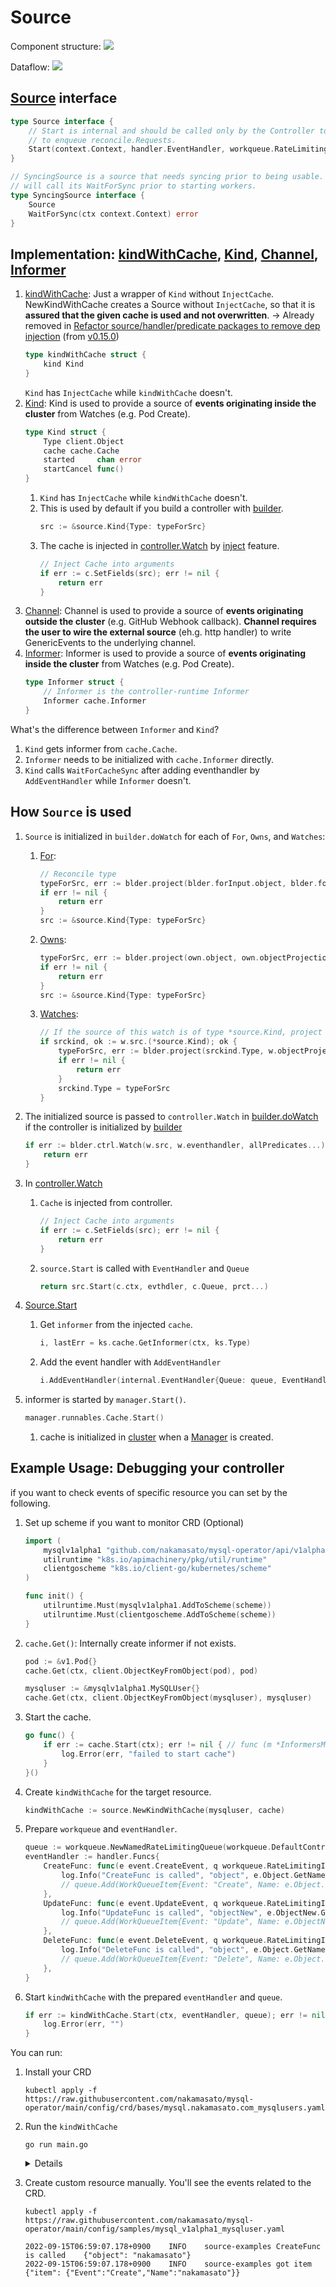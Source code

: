 # Source

Component structure:
![](diagram.drawio.svg)

Dataflow:
![](dataflow.drawio.svg)

## [Source](https://github.com/kubernetes-sigs/controller-runtime/blob/v0.13.0/pkg/source/source.go#L57-L68) interface

```go
type Source interface {
	// Start is internal and should be called only by the Controller to register an EventHandler with the Informer
	// to enqueue reconcile.Requests.
	Start(context.Context, handler.EventHandler, workqueue.RateLimitingInterface, ...predicate.Predicate) error
}

// SyncingSource is a source that needs syncing prior to being usable. The controller
// will call its WaitForSync prior to starting workers.
type SyncingSource interface {
	Source
	WaitForSync(ctx context.Context) error
}
```

## Implementation: [kindWithCache](https://github.com/kubernetes-sigs/controller-runtime/blob/v0.13.0/pkg/source/source.go#L77-L79), [Kind](https://github.com/kubernetes-sigs/controller-runtime/blob/v0.13.0/pkg/source/source.go#L91-L102), [Channel](https://github.com/kubernetes-sigs/controller-runtime/blob/v0.13.0/pkg/source/source.go#L207-L226), [Informer](https://github.com/kubernetes-sigs/controller-runtime/blob/v0.13.0/pkg/source/source.go#L338-L341)

1. [kindWithCache](https://github.com/kubernetes-sigs/controller-runtime/blob/v0.13.0/pkg/source/source.go#L77-L79): Just a wrapper of `Kind` without `InjectCache`. NewKindWithCache creates a Source without `InjectCache`, so that it is **assured that the given cache is used and not overwritten**. -> Already removed in [Refactor source/handler/predicate packages to remove dep injection](https://github.com/kubernetes-sigs/controller-runtime/pull/2120) (from [v0.15.0](https://github.com/kubernetes-sigs/controller-runtime/releases/tag/v0.15.0))
    ```go
    type kindWithCache struct {
    	kind Kind
    }
    ```
    `Kind` has `InjectCache` while `kindWithCache` doesn't.
1. [Kind](https://github.com/kubernetes-sigs/controller-runtime/blob/v0.13.0/pkg/source/source.go#L91-L102): Kind is used to provide a source of **events originating inside the cluster** from Watches (e.g. Pod Create).
    ```go
    type Kind struct {
        Type client.Object
        cache cache.Cache
        started     chan error
        startCancel func()
    }
    ```
    1. `Kind` has `InjectCache` while `kindWithCache` doesn't.
    1. This is used by default if you build a controller with [builder](../builder/README.md#-convert-client.Object-to-source).
        ```go
        src := &source.Kind{Type: typeForSrc}
        ```
    1. The cache is injected in [controller.Watch](https://github.com/kubernetes-sigs/controller-runtime/blob/v0.13.0/pkg/internal/controller/controller.go#L129-L130) by [inject](../inject) feature.
        ```go
        // Inject Cache into arguments
        if err := c.SetFields(src); err != nil {
            return err
        }
        ```
1. [Channel](https://github.com/kubernetes-sigs/controller-runtime/blob/v0.13.0/pkg/source/source.go#L207-L226): Channel is used to provide a source of **events originating outside the cluster** (e.g. GitHub Webhook callback).  **Channel requires the user to wire the external source** (eh.g. http handler) to write GenericEvents to the underlying channel.
1. [Informer](https://github.com/kubernetes-sigs/controller-runtime/blob/v0.13.0/pkg/source/source.go#L338-L341): Informer is used to provide a source of **events originating inside the cluster** from Watches (e.g. Pod Create).
    ```go
    type Informer struct {
        // Informer is the controller-runtime Informer
        Informer cache.Informer
    }
    ```

What's the difference between `Informer` and `Kind`?

1. `Kind` gets informer from `cache.Cache`.
1. `Informer` needs to be initialized with `cache.Informer` directly.
1. `Kind` calls `WaitForCacheSync` after adding eventhandler by `AddEventHandler` while `Informer` doesn't.


## How `Source` is used

1. `Source` is initialized in `builder.doWatch` for each of `For`, `Owns`, and `Watches`:
    1. [For](https://github.com/kubernetes-sigs/controller-runtime/blob/v0.13.0/pkg/builder/controller.go#L222-L225):
        ```go
        // Reconcile type
        typeForSrc, err := blder.project(blder.forInput.object, blder.forInput.objectProjection)
        if err != nil {
            return err
        }
        src := &source.Kind{Type: typeForSrc}
        ```
    1. [Owns](https://github.com/kubernetes-sigs/controller-runtime/blob/v0.13.0/pkg/builder/controller.go#L235-L239):
        ```go
        typeForSrc, err := blder.project(own.object, own.objectProjection)
		if err != nil {
			return err
		}
		src := &source.Kind{Type: typeForSrc}
        ```
    1. [Watches](https://github.com/kubernetes-sigs/controller-runtime/blob/v0.13.0/pkg/builder/controller.go#L257-L263):
        ```go
        // If the source of this watch is of type *source.Kind, project it.
		if srckind, ok := w.src.(*source.Kind); ok {
			typeForSrc, err := blder.project(srckind.Type, w.objectProjection)
			if err != nil {
				return err
			}
			srckind.Type = typeForSrc
		}
        ```
1. The initialized source is passed to `controller.Watch` in [builder.doWatch](https://github.com/kubernetes-sigs/controller-runtime/blob/v0.13.0/pkg/builder/controller.go#L246) if the controller is initialized by [builder](https://github.com/kubernetes-sigs/controller-runtime/blob/v0.13.0/pkg/builder/controller.go#L54)

    ```go
    if err := blder.ctrl.Watch(w.src, w.eventhandler, allPredicates...); err != nil {
        return err
    }
    ```
1. In [controller.Watch](https://github.com/kubernetes-sigs/controller-runtime/blob/v0.13.0/pkg/internal/controller/controller.go#L151)
    1. `Cache` is injected from controller.
        ```go
        // Inject Cache into arguments
        if err := c.SetFields(src); err != nil {
            return err
        }
        ```
    1. `source.Start` is called with `EventHandler` and `Queue`
        ```go
        return src.Start(c.ctx, evthdler, c.Queue, prct...)
        ```
1. [Source.Start](https://github.com/kubernetes-sigs/controller-runtime/blob/v0.13.0/pkg/source/source.go#L108)
    1. Get `informer` from the injected `cache`.
        ```go
        i, lastErr = ks.cache.GetInformer(ctx, ks.Type)
        ```
    1. Add the event handler with `AddEventHandler`
        ```go
        i.AddEventHandler(internal.EventHandler{Queue: queue, EventHandler: handler, Predicates: prct})
        ```
1. informer is started by `manager.Start()`.
    ```go
    manager.runnables.Cache.Start()
    ```
    1. cache is initialized in [cluster](../cluster/README.md#set-fields) when a [Manager](../manager/README.md#1-initialize-a-controllermanagerhttpsgithubcomkubernetes-sigscontroller-runtimeblobv0123pkgmanagerinternalgol66-with-newmanager) is created.

## Example Usage: Debugging your controller

if you want to check events of specific resource you can set by the following.

1. Set up scheme if you want to monitor CRD (Optional)
    ```go
    import (
        mysqlv1alpha1 "github.com/nakamasato/mysql-operator/api/v1alpha1" // Target CRD
	    utilruntime "k8s.io/apimachinery/pkg/util/runtime"
	    clientgoscheme "k8s.io/client-go/kubernetes/scheme"
    )

    func init() {
    	utilruntime.Must(mysqlv1alpha1.AddToScheme(scheme))
    	utilruntime.Must(clientgoscheme.AddToScheme(scheme))
    }
    ```

1. `cache.Get()`: Internally create informer if not exists.

    ```go
    pod := &v1.Pod{}
    cache.Get(ctx, client.ObjectKeyFromObject(pod), pod)

    mysqluser := &mysqlv1alpha1.MySQLUser{}
    cache.Get(ctx, client.ObjectKeyFromObject(mysqluser), mysqluser)
    ```
1. Start the cache.

    ```go
	go func() {
		if err := cache.Start(ctx); err != nil { // func (m *InformersMap) Start(ctx context.Context) error {
			log.Error(err, "failed to start cache")
		}
	}()
    ```
1. Create `kindWithCache` for the target resource.
    ```go
    kindWithCache := source.NewKindWithCache(mysqluser, cache)
    ```
1. Prepare `workqueue` and `eventHandler`.
    ```go
	queue := workqueue.NewNamedRateLimitingQueue(workqueue.DefaultControllerRateLimiter(), "test")
	eventHandler := handler.Funcs{
		CreateFunc: func(e event.CreateEvent, q workqueue.RateLimitingInterface) {
			log.Info("CreateFunc is called", "object", e.Object.GetName())
			// queue.Add(WorkQueueItem{Event: "Create", Name: e.Object.GetName()})
		},
		UpdateFunc: func(e event.UpdateEvent, q workqueue.RateLimitingInterface) {
			log.Info("UpdateFunc is called", "objectNew", e.ObjectNew.GetName(), "objectOld", e.ObjectOld.GetName())
			// queue.Add(WorkQueueItem{Event: "Update", Name: e.ObjectNew.GetName()})
		},
		DeleteFunc: func(e event.DeleteEvent, q workqueue.RateLimitingInterface) {
			log.Info("DeleteFunc is called", "object", e.Object.GetName())
			// queue.Add(WorkQueueItem{Event: "Delete", Name: e.Object.GetName()})
		},
	}
    ```
1. Start `kindWithCache` with the prepared `eventHandler` and `queue`.
    ```go
	if err := kindWithCache.Start(ctx, eventHandler, queue); err != nil { // Get informer and set eventHandler
		log.Error(err, "")
	}
    ```

You can run:

1. Install your CRD
    ```
    kubectl apply -f https://raw.githubusercontent.com/nakamasato/mysql-operator/main/config/crd/bases/mysql.nakamasato.com_mysqlusers.yaml
    ```
1. Run the `kindWithCache`
    ```
    go run main.go
    ```

    <details>

    ```
    2022-09-15T06:58:43.895+0900    INFO    source-examples source start
    2022-09-15T06:58:44.070+0900    INFO    source-examples cache is created
    2022-09-15T06:58:44.071+0900    INFO    source-examples cache is started
    2022-09-15T06:58:44.096+0900    INFO    source-examples CreateFunc is called    {"object": "kube-apiserver-kind-control-plane"}
    2022-09-15T06:58:44.097+0900    INFO    source-examples CreateFunc is called    {"object": "kube-controller-manager-kind-control-plane"}
    2022-09-15T06:58:44.097+0900    INFO    source-examples CreateFunc is called    {"object": "kube-scheduler-kind-control-plane"}
    2022-09-15T06:58:44.097+0900    INFO    source-examples CreateFunc is called    {"object": "kube-proxy-zpj2w"}
    2022-09-15T06:58:44.097+0900    INFO    source-examples CreateFunc is called    {"object": "coredns-6d4b75cb6d-s2dhg"}
    2022-09-15T06:58:44.097+0900    INFO    source-examples CreateFunc is called    {"object": "coredns-6d4b75cb6d-25dbf"}
    2022-09-15T06:58:44.097+0900    INFO    source-examples CreateFunc is called    {"object": "etcd-kind-control-plane"}
    2022-09-15T06:58:44.097+0900    INFO    source-examples CreateFunc is called    {"object": "kindnet-8fjbg"}
    2022-09-15T06:58:44.097+0900    INFO    source-examples CreateFunc is called    {"object": "local-path-provisioner-9cd9bd544-xl67h"}
    2022-09-15T06:58:44.172+0900    INFO    source-examples kindWithCache is ready
    2022-09-15T06:58:44.172+0900    INFO    source-examples got item        {"item": {"Event":"Create","Name":"kube-apiserver-kind-control-plane"}}
    2022-09-15T06:58:44.172+0900    INFO    source-examples got item        {"item": {"Event":"Create","Name":"kube-controller-manager-kind-control-plane"}}
    2022-09-15T06:58:44.172+0900    INFO    source-examples got item        {"item": {"Event":"Create","Name":"kube-scheduler-kind-control-plane"}}
    2022-09-15T06:58:44.172+0900    INFO    source-examples got item        {"item": {"Event":"Create","Name":"kube-proxy-zpj2w"}}
    2022-09-15T06:58:44.172+0900    INFO    source-examples got item        {"item": {"Event":"Create","Name":"coredns-6d4b75cb6d-s2dhg"}}
    2022-09-15T06:58:44.172+0900    INFO    source-examples got item        {"item": {"Event":"Create","Name":"coredns-6d4b75cb6d-25dbf"}}
    2022-09-15T06:58:44.172+0900    INFO    source-examples got item        {"item": {"Event":"Create","Name":"etcd-kind-control-plane"}}
    2022-09-15T06:58:44.172+0900    INFO    source-examples got item        {"item": {"Event":"Create","Name":"kindnet-8fjbg"}}
    2022-09-15T06:58:44.172+0900    INFO    source-examples got item        {"item": {"Event":"Create","Name":"local-path-provisioner-9cd9bd544-xl67h"}}
    ```

    </details>

1. Create custom resource manually. You'll see the events related to the CRD.
    ```
    kubectl apply -f https://raw.githubusercontent.com/nakamasato/mysql-operator/main/config/samples/mysql_v1alpha1_mysqluser.yaml
    ```

    ```
    2022-09-15T06:59:07.178+0900    INFO    source-examples CreateFunc is called    {"object": "nakamasato"}
    2022-09-15T06:59:07.178+0900    INFO    source-examples got item        {"item": {"Event":"Create","Name":"nakamasato"}}
    ```
